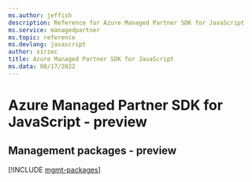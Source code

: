 ```yaml
---
ms.author: jeffish
description: Reference for Azure Managed Partner SDK for JavaScript
ms.service: managedpartner
ms.topic: reference
ms.devlang: javascript
author: xirzec
title: Azure Managed Partner SDK for JavaScript
ms.data: 08/17/2022
---
```

# Azure Managed Partner SDK for JavaScript - preview

## Management packages - preview
[!INCLUDE [mgmt-packages](managed-partner-mgmt-index.md)]
